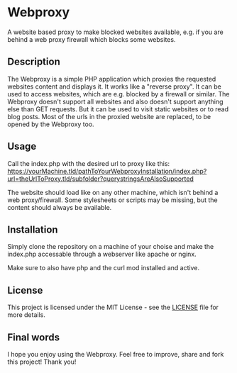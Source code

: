 # Webproxy

A website based proxy to make blocked websites available, e.g. if you are behind a web proxy firewall which blocks some websites.

## Description

The Webproxy is a simple PHP application which proxies the requested websites content and displays it. It works like a "reverse proxy". It can be used to access websites, which are e.g. blocked by a firewall or similar. The Webproxy doesn't support all websites and also doesn't support anything else than GET requests. But it can be used to visit static websites or to read blog posts. Most of the urls in the proxied website are replaced, to be opened by the Webproxy too.

## Usage

Call the index.php with the desired url to proxy like this: https://yourMachine.tld/pathToYourWebproxyInstallation/index.php?url=theUrlToProxy.tld/subfolder?querystringsAreAlsoSupported

The website should load like on any other machine, which isn't behind a web proxy/firewall. Some stylesheets or scripts may be missing, but the content should always be available.

## Installation

Simply clone the repository on a machine of your choise and make the index.php accessable through a webserver like apache or nginx.

Make sure to also have php and the curl mod installed and active.

## License

This project is licensed under the MIT License - see the [LICENSE](https://github.com/MarvinKlar/Webproxy/blob/master/LICENSE) file for more details.

## Final words

I hope you enjoy using the Webproxy. Feel free to improve, share and fork this project! Thank you!
